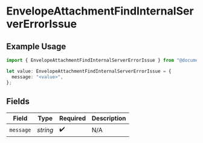 # EnvelopeAttachmentFindInternalServerErrorIssue

## Example Usage

```typescript
import { EnvelopeAttachmentFindInternalServerErrorIssue } from "@documenso/sdk-typescript/models/errors";

let value: EnvelopeAttachmentFindInternalServerErrorIssue = {
  message: "<value>",
};
```

## Fields

| Field              | Type               | Required           | Description        |
| ------------------ | ------------------ | ------------------ | ------------------ |
| `message`          | *string*           | :heavy_check_mark: | N/A                |